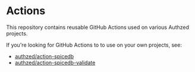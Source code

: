 # Actions

This repository contains reusable GitHub Actions used on various Authzed projects.

If you're looking for GitHub Actions to to use on your own projects, see:

- [authzed/action-spicedb](https://github.com/authzed/action-spicedb)
- [authzed/action-spicedb-validate](https://github.com/authzed/action-spicedb-validate)
